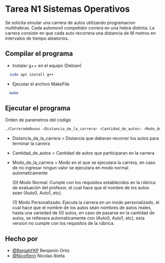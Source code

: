 
# Tarea N1 Sistemas Operativos 

Se solicita simular una carrera de autos utilizando programacion multihebras. Cada automovil competidor correra en una hebra distinta. La carrera consiste en que cada auto
recorrera una distancia de M metros en intervalos de tiempo aleatorios.

## Compilar el programa

- Instalar g++ en el equipo (Debian)
```bash
  sudo apt install g++
```
- Ejecutar el archivo MakeFile

```bash
  make
```

## Ejecutar el programa

Orden de parametros del codigo 
```bash
./CarreradeBuses <Distancia_de_la_carrera> <Cantidad_de_autos> <Modo_de_la_carrera>
````
- Distancia_de_la_carrera = Distancia que deberan recorrer los autos para terminar la carrera
- Cantidad_de_autos = Cantidad de autos que participaran en la carrera
- Modo_de_la_carrera = Modo en el que se ejecutara la carrera, en caso de no ingresar ningun valor se ejecutara en modo normal automaticamente

  (0) Modo Normal: Cumple con los requisitos establecidos en la rúbrica de evaluación del profesor, el cual hace que el nombre de los autos sean (Auto0, Auto1, etc).

  (1) Modo Personalizado: Ejecuta la carrera en un modo personalizado, el cual hace que el nombre de los autos sean nombres de autos reales, hasta una variedad de 50 autos, en caso de pasarse en la cantidad de autos, se rellenara automaticamente con (Auto0, Auto1, etc), esta version no cumple con los requisitos de la rúbrica.

## Hecho por

- [@BenjahYKP](https://github.com/BenjahYKP) Benjamin Ortiz
- [@Nicoflenn](https://github.com/Nicoflenn) Nicolas Ibieta

